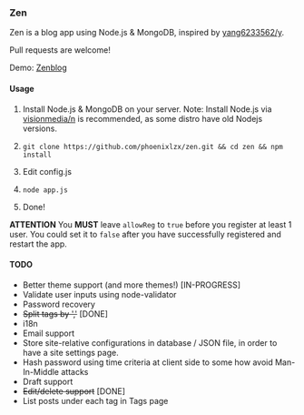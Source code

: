 ### Zen

Zen is a blog app using Node.js & MongoDB, inspired by [yang6233562/y](https://github.com/yang6233562/y).

Pull requests are welcome!

Demo: [Zenblog](http://zen.phoenixlzx.com:3000)

#### Usage

1. Install Node.js & MongoDB on your server. Note: Install Node.js via [visionmedia/n](https://github.com/visionmedia/n) is recommended, as some distro have old Nodejs versions.

2. `git clone https://github.com/phoenixlzx/zen.git && cd zen && npm install`

3. Edit config.js

4. `node app.js`

5. Done!

**ATTENTION** 
You **MUST** leave `allowReg` to `true` before you register at least 1 user. You could set it to `false` after you have successfully registered and restart the app.


#### TODO

- Better theme support (and more themes!) [IN-PROGRESS]
- Validate user inputs using node-validator
- Password recovery
- <del>Split tags by ','</del> [DONE]
- i18n
- Email support
- Store site-relative configurations in database / JSON file, in order to have a site settings page.
- Hash password using time criteria at client side to some how avoid Man-In-Middle attacks
- Draft support
- <del>Edit/delete support</del> [DONE]
- List posts under each tag in Tags page